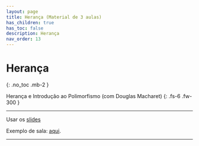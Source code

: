 ```yaml
---
layout: page
title: Herança (Material de 3 aulas)
has_children: true
has_toc: false
description: Herança
nav_order: 13
---
```


# Herança
{: .no_toc .mb-2 }

Herança e Introdução ao Polimorfismo (com Douglas Macharet)
{: .fs-6 .fw-300 }

---

Usar os
[slides](https://docs.google.com/presentation/d/1B_gOg2OQNpptDI7o1i3wimi_qZGYdYIEBmP-Jp70CQQ)

Exemplo de sala: [aqui](https://github.com/flaviovdf/pds2-ufmg/tree/master/_old/exemplos/aula12-heranca/pessoas).

---
